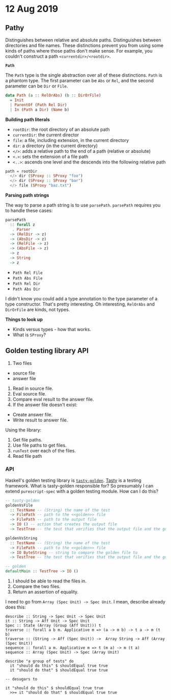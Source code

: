 # 12 Aug 2019

## Pathy

Distinguishes between relative and absolute paths.
Distinguishes between directories and file names.
These distinctions prevent you from using some kinds of paths where those paths
don't make sense.
For example, you couldn't construct a path `<currentdir>/<rootdir>`.

**`Path`**

The `Path` type is the single abstraction over all of these distinctions.
`Path` is a phantom type.
The first parameter can be `Abs` or `Rel`, and the second parameter can be `Dir`
or `File`.

```purescript
data Path (a :: RelOrAbs) (b :: DirOrFile)
  = Init
  | ParentOf (Path Rel Dir)
  | In (Path a Dir) (Name b)
```

**Building path literals**

- `rootDir`: the root directory of an absolute path
- `currentDir`: the current director
- `file`: a file, including extension, in the current directory
- `dir`: a directory (in the current directory)
- `</>`: adds a relative path to the end of a path (relative or absolute)
- `<.>`: sets the extension of a file path
- `<..>`: ascends one level and the descends into the following relative path

```purescript
path = rootDir
  </> dir (SProxy :: SProxy "foo")
  </> dir (SProxy :: SProxy "bar")
  </> file (SProxy "baz.txt")
```

**Parsing path strings**

The way to parse a path string is to use `parsePath`.
`parsePath` requires you to handle these cases:

```purescript
parsePath 
  :: forall z
   . Parser 
  -> (RelDir -> z) 
  -> (AbsDir -> z) 
  -> (RelFile -> z)
  -> (AbsFile -> z)
  -> z 
  -> String
  -> z
```

- `Path Rel File`
- `Path Abs File`
- `Path Rel Dir`
- `Path Abs Dir`

I didn't know you could add a type annotation to the type parameter of a type
constructor.
That's pretty interesting.
Oh interesting, `RelOrAbs` and `DirOrFile` are kinds, not types.

**Things to look up**

- Kinds versus types - how that works.
- What is `SProxy`?

## Golden testing library API

1. Two files
  - source file
  - answer file

1. Read in source file.
1. Eval source file.
1. Compare eval result to the answer file.
1. If the answer file doesn't exist:
  - Create answer file.
  - Write result to answer file.

Using the library:

1. Get file paths.
1. Use file paths to get files.
1. `runTest` over each of the files.
  1. Read file path

### API

Haskell's golden testing library is [`tasty-golden`](https://hackage.haskell.org/package/tasty-golden-2.3.2/docs/Test-Tasty-Golden.html).
[Tasty](https://hackage.haskell.org/package/tasty-1.1.0.1) is a testing framework.
What is tasty-golden responsible for?
So presumably I can extend `purescript-spec` with a golden testing module.
How can I do this?

```haskell
-- tasty-golden
goldenVsFile
  :: TestName -- (String) the name of the test
  -> FilePath -- path to the <<golden>> file
  -> FilePath -- path to the output file
  -> IO () -- action that creates the output file
  -> TestTree -- the test that verifies that the output file and the golden file are equal

goldenVsString
  :: TestName -- (String) the name of the test
  -> FilePath -- path to the <<golden>> file
  -> IO ByteString -- string to compare the golden file to
  -> TestTree -- the test that verifies that the output file and the golden file are equal

-- golden
defaultMain :: TestTree -> IO ()
```

1. I should be able to read the files in.
2. Compare the two files.
3. Return an assertion of equality.

I need to go from `Array (Spec Unit) -> Spec Unit`.
I mean, describe already does this:

```
describe :: String -> Spec Unit -> Spec Unit
it :: String -> Aff Unit -> Spec Unit
Spec :: State (Array (Group (Aff Unit))) t
traverse :: forall a b m. Applicative m => (a -> m b) -> t a -> m (t b)
traverse :: (String -> Aff (Spec Unit)) ->  Array String -> Aff (Array (Spec Unit))
sequence :: forall a m. Applicative m => t (m a) -> m (t a)
sequence :: Array (Spec Unit) -> Spec (Array Unit)

describe "a group of tests" do
  it "should do this" $ shouldEqual true true
  it "should do that" $ shouldEqual true true

-- desugars to

it "should do this" $ shouldEqual true true
  >>= it "should do that" $ shouldEqual true true
```

